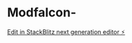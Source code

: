 # Modfalcon-

[Edit in StackBlitz next generation editor ⚡️](https://stackblitz.com/~/github.com/idrees2516/Modfalcon-)